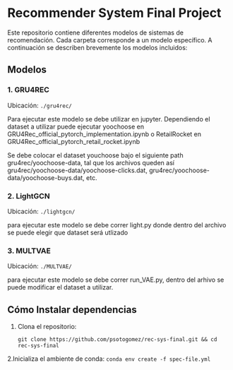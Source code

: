 # Recommender System Final Project

Este repositorio contiene diferentes modelos de sistemas de recomendación. Cada carpeta corresponde a un modelo específico. A continuación se describen brevemente los modelos incluidos:

## Modelos

### 1. GRU4REC
Ubicación: `./gru4rec/`

Para ejecutar este modelo se debe utilizar en jupyter. Dependiendo el dataset a utilizar puede ejecutar yoochoose en GRU4Rec_official_pytorch_implementation.ipynb o RetailRocket en GRU4Rec_official_pytorch_retail_rocket.ipynb

Se debe colocar el dataset youchoose bajo el siguiente path gru4rec/yoochoose-data, tal que los archivos queden así gru4rec/yoochoose-data/yoochoose-clicks.dat, gru4rec/yoochoose-data/yoochoose-buys.dat, etc.

### 2. LightGCN
Ubicación: `./lightgcn/`

para ejecutar este modelo se debe correr light.py donde dentro del archivo se puede elegir que dataset será utlizado

### 3. MULTVAE
Ubicación: `./MULTVAE/`

para ejecutar este modelo se debe correr run_VAE.py, dentro del arhivo se puede modificar el dataset a utilizar.


## Cómo Instalar dependencias

1. Clona el repositorio:
    ```
    git clone https://github.com/psotogomez/rec-sys-final.git && cd rec-sys-final
    ```

2.Inicializa el ambiente de conda:
    ```
    conda env create -f spec-file.yml
    ```
